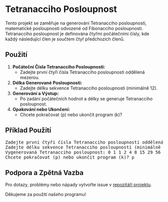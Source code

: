 <!DOCTYPE html>
<html lang="cs">
<head>
    <meta charset="UTF-8">
    <meta name="viewport" content="width=device-width, initial-scale=1.0">
    <title>Tetranacciho Posloupnost</title>
</head>
<body>

<h1>Tetranacciho Posloupnost</h1>

<p>Tento projekt se zaměřuje na generování Tetranacciho posloupnosti, matematické posloupnosti odvozené od Fibonacciho posloupnosti. Tetranacciho posloupnost je definována čtyřmi počátečními čísly, kde každý následující člen je součtem čtyř předchozích členů.</p>

<h2>Použití</h2>

<ol>
    <li><strong>Počáteční Čísla Tetranacciho Posloupnosti:</strong>
        <ul>
            <li>Zadejte první čtyři čísla Tetranacciho posloupnosti oddělená mezerou.</li>
        </ul>
    </li>
    <li><strong>Délka Generované Posloupnosti:</strong>
        <ul>
            <li>Zadejte délku sekvence Tetranacciho posloupnosti (minimálně 12).</li>
        </ul>
    </li>
    <li><strong>Generování a Výstup:</strong>
        <ul>
            <li>Po zadání počátečních hodnot a délky se generuje Tetranacciho posloupnost.</li>
        </ul>
    </li>
    <li><strong>Opakování nebo Ukončení:</strong>
        <ul>
            <li>Chcete pokračovat (p) nebo ukončit program (k)?</li>
        </ul>
    </li>
</ol>

<h2>Příklad Použití</h2>

<pre>
Zadejte první čtyři čísla Tetranacciho posloupnosti oddělená mezerou: 0 1 1 2
Zadejte délku sekvence Tetranacciho posloupnosti (minimálně 12): 15
Vygenerovaná Tetranacciho posloupnost: 0 1 1 2 4 8 15 29 56 108 208 401 773 1490 2872
Chcete pokračovat (p) nebo ukončit program (k)? p
</pre>

<h2>Podpora a Zpětná Vazba</h2>

<p>Pro dotazy, problémy nebo nápady vytvořte issue v <a href="https://github.com/tvoj-uzivatelsky-jmeno/tetranacci-sequence/issues">repozitáři projektu</a>.</p>

<p>Děkujeme za použití našeho programu!</p>

</body>
</html>
